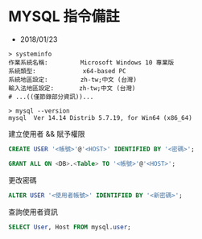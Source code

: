 # MYSQL 指令備註
- 2018/01/23

```
> systeminfo
作業系統名稱:         Microsoft Windows 10 專業版
系統類型:             x64-based PC
系統地區設定:         zh-tw;中文 (台灣)
輸入法地區設定:       zh-tw;中文 (台灣)
# ...((僅節錄部分資訊))...

> mysql --version
mysql  Ver 14.14 Distrib 5.7.19, for Win64 (x86_64)

```

建立使用者 && 賦予權限
```sql
CREATE USER '<帳號>'@'<HOST>' IDENTIFIED BY '<密碼>';

GRANT ALL ON <DB>.<Table> TO '<帳號>'@'<HOST>';
```

更改密碼
```sql
ALTER USER '<使用者帳號>' IDENTIFIED BY '<新密碼>';
```

查詢使用者資訊
```sql
SELECT User, Host FROM mysql.user;
```